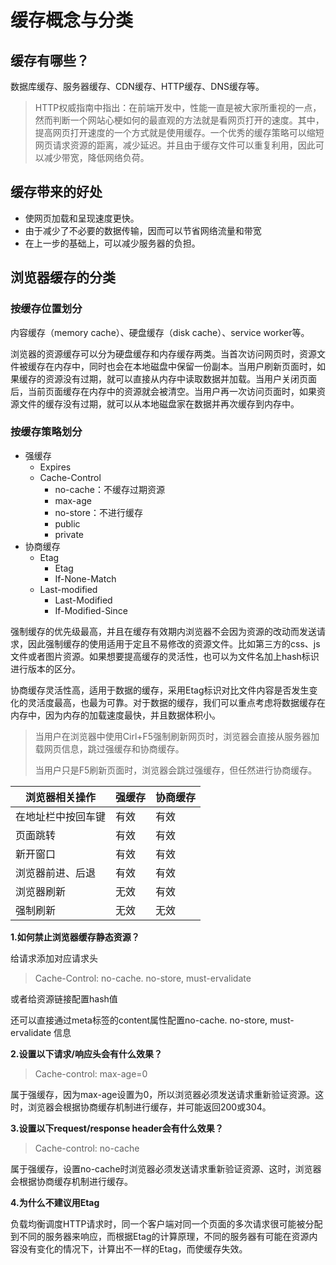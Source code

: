 # 缓存概念与分类

## 缓存有哪些？

数据库缓存、服务器缓存、CDN缓存、HTTP缓存、DNS缓存等。

> HTTP权威指南中指出：在前端开发中，性能一直是被大家所重视的一点，然而判断一个网站心梗如何的最直观的方法就是看网页打开的速度。其中，提高网页打开速度的一个方式就是使用缓存。一个优秀的缓存策略可以缩短网页请求资源的距离，减少延迟。并且由于缓存文件可以重复利用，因此可以减少带宽，降低网络负荷。

## 缓存带来的好处

+ 使网页加载和呈现速度更快。
+ 由于减少了不必要的数据传输，因而可以节省网络流量和带宽
+ 在上一步的基础上，可以减少服务器的负担。

## 浏览器缓存的分类

### 按缓存位置划分

内容缓存（memory cache）、硬盘缓存（disk cache）、service worker等。

浏览器的资源缓存可以分为硬盘缓存和内存缓存两类。当首次访问网页时，资源文件被缓存在内存中，同时也会在本地磁盘中保留一份副本。当用户刷新页面时，如果缓存的资源没有过期，就可以直接从内存中读取数据并加载。当用户关闭页面后，当前页面缓存在内存中的资源就会被清空。当用户再一次访问页面时，如果资源文件的缓存没有过期，就可以从本地磁盘家在数据并再次缓存到内存中。

### 按缓存策略划分

+ 强缓存
  + Expires
  + Cache-Control
    + no-cache：不缓存过期资源
    + max-age
    + no-store：不进行缓存
    + public
    + private
+ 协商缓存
  + Etag
    + Etag
    + If-None-Match
  + Last-modified
    + Last-Modified
    + If-Modified-Since



强制缓存的优先级最高，并且在缓存有效期内浏览器不会因为资源的改动而发送请求，因此强制缓存的使用适用于定且不易修改的资源文件。比如第三方的css、js文件或者图片资源。如果想要提高缓存的灵活性，也可以为文件名加上hash标识进行版本的区分。

协商缓存灵活性高，适用于数据的缓存，采用Etag标识对比文件内容是否发生变化的灵活度最高，也最为可靠。对于数据的缓存，我们可以重点考虑将数据缓存在内存中，因为内存的加载速度最快，并且数据体积小。

> 当用户在浏览器中使用Cirl+F5强制刷新网页时，浏览器会直接从服务器加载网页信息，跳过强缓存和协商缓存。
>
> 当用户只是F5刷新页面时，浏览器会跳过强缓存，但任然进行协商缓存。

| 浏览器相关操作     | 强缓存 | 协商缓存 |
| ------------------ | ------ | -------- |
| 在地址栏中按回车键 | 有效   | 有效     |
| 页面跳转           | 有效   | 有效     |
| 新开窗口           | 有效   | 有效     |
| 浏览器前进、后退   | 有效   | 有效     |
| 浏览器刷新         | 无效   | 有效     |
| 强制刷新           | 无效   | 无效     |



**1.如何禁止浏览器缓存静态资源？**

给请求添加对应请求头

> Cache-Control: no-cache. no-store, must-ervalidate 

或者给资源链接配置hash值

还可以直接通过meta标签的content属性配置no-cache. no-store, must-ervalidate 信息

**2.设置以下请求/响应头会有什么效果？**

> Cache-control: max-age=0

属于强缓存，因为max-age设置为0，所以浏览器必须发送请求重新验证资源。这时，浏览器会根据协商缓存机制进行缓存，并可能返回200或304。

**3.设置以下request/response header会有什么效果？**

> Cache-control: no-cache

属于强缓存，设置no-cache时浏览器必须发送请求重新验证资源、这时，浏览器会根据协商缓存机制进行缓存。

**4.为什么不建议用Etag**

负载均衡调度HTTP请求时，同一个客户端对同一个页面的多次请求很可能被分配到不同的服务器来响应，而根据Etag的计算原理，不同的服务器有可能在资源内容没有变化的情况下，计算出不一样的Etag，而使缓存失效。

